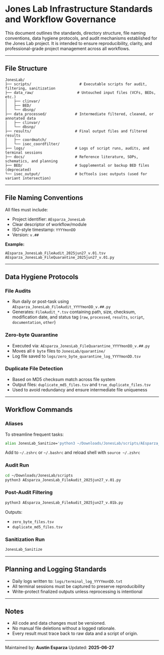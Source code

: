 # Jones Lab Infrastructure Standards and Workflow Governance

This document outlines the standards, directory structure, file naming conventions, data hygiene protocols, and audit mechanisms established for the Jones Lab project. It is intended to ensure reproducibility, clarity, and professional-grade project management across all workflows.

---

## File Structure

```
JonesLab/
├── scripts/                      # Executable scripts for audit, filtering, sanitization
├── data_raw/                    # Untouched input files (VCFs, BEDs, etc.)
│   ├── clinvar/
│   ├── BED/
│   └── dbsnp/
├── data_processed/             # Intermediate filtered, cleaned, or annotated data
│   ├── clinvar/
│   └── dbsnp/
├── results/                    # Final output files and filtered results
│   ├── coordmatch/
│   └── isec_coordfilter/
├── logs/                       # Logs of script runs, audits, and terminal sessions
├── docs/                       # Reference literature, SOPs, schematics, and planning
├── BED/                        # Supplemental or backup BED files (deprecated)
└── isec_output/                # bcftools isec outputs (used for variant intersection)
```

---

## File Naming Conventions

All files must include:

* Project identifier: `AEsparza_JonesLab`
* Clear descriptor of workflow/module
* ISO-style timestamp: `YYYYmonDD`
* Version: `v.##`

**Example:**

```
AEsparza_JonesLab_FileAudit_2025jun27_v.01.tsv
AEsparza_JonesLab_FileQuarantine_2025jun27_v.01.py
```

---

## Data Hygiene Protocols

### File Audits

* Run daily or post-task using `AEsparza_JonesLab_FileAudit_YYYYmonDD_v.##.py`
* Generates: `FileAudit_*.tsv` containing path, size, checksum, modification date, and status tag (`raw`, `processed`, `results`, `script`, `documentation`, `other`)

### Zero-byte Quarantine

* Executed via: `AEsparza_JonesLab_FileQuarantine_YYYYmonDD_v.##.py`
* Moves all `0 byte` files to `JonesLab/quarantine/`
* Log file saved to `logs/zero_byte_quarantine_log_YYYYmonDD.tsv`

### Duplicate File Detection

* Based on MD5 checksum match across file system
* Output files: `duplicate_md5_files.tsv` and `true_duplicate_files.tsv`
* Used to avoid redundancy and ensure intermediate file uniqueness

---

## Workflow Commands

### Aliases

To streamline frequent tasks:

```bash
alias JonesLab_Sanitize='python3 ~/Downloads/JonesLab/scripts/AEsparza_JonesLab_FileQuarantine_2025jun27_v.01.py'
```

Add to `~/.zshrc` or `~/.bashrc` and reload shell with `source ~/.zshrc`

### Audit Run

```bash
cd ~/Downloads/JonesLab/scripts
python3 AEsparza_JonesLab_FileAudit_2025jun27_v.01.py
```

### Post-Audit Filtering

```bash
python3 AEsparza_JonesLab_FileAudit_2025jun27_v.01b.py
```

Outputs:

* `zero_byte_files.tsv`
* `duplicate_md5_files.tsv`

### Sanitization Run

```bash
JonesLab_Sanitize
```

---

## Planning and Logging Standards

* Daily logs written to: `logs/terminal_log_YYYYmonDD.txt`
* All terminal sessions must be captured to preserve reproducibility
* Write-protect finalized outputs unless reprocessing is intentional

---

## Notes

* All code and data changes must be versioned.
* No manual file deletions without a logged rationale.
* Every result must trace back to raw data and a script of origin.

---

Maintained by: **Austin Esparza**
Updated: **2025-06-27**
